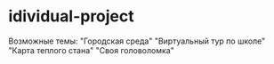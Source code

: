 # idividual-project
Возможные темы:
"Городская среда" 
"Виртуальный тур по школе"
"Карта теплого стана"
"Своя головоломка"

